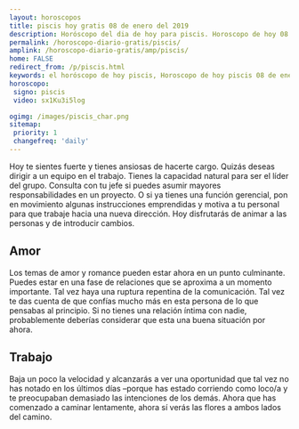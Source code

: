 ```yaml
---
layout: horoscopos
title: piscis hoy gratis 08 de enero del 2019 
description: Horóscopo del dia de hoy para piscis. Horoscopo de hoy 08 de enero del 2019. Las predicciones de amor, trabajo, vida personal gratis.
permalink: /horoscopo-diario-gratis/piscis/
amplink: /horoscopo-diario-gratis/amp/piscis/
home: FALSE
redirect_from: /p/piscis.html
keywords: el horóscopo de hoy piscis, Horoscopo de hoy piscis 08 de enero del 2019,horóscopo del día,horoscopo del dia de hoy,horoscopo de hoy,horoscopo de hoy piscis,piscis hoy,signos zodiacales,horóscopo de hoy,horoscopos de hoy,horoscopo piscis hoy,horoscopo de piscis de hoy,horóscopo de hoy piscis,horoscopos,piscis de hoy,los horoscopos de hoy,piscis de hoy,piscis 08 de enero del 2019,signos zodiacales 2019, el horoscopo de hoy
horoscopo:
 signo: piscis
 video: sx1Ku3i5log

ogimg: /images/piscis_char.png
sitemap:
 priority: 1
 changefreq: 'daily'
---
```



Hoy te sientes fuerte y tienes ansiosas de hacerte cargo. Quizás deseas dirigir a un equipo en el trabajo. Tienes la capacidad natural para ser el líder del grupo. Consulta con tu jefe si puedes asumir mayores responsabilidades en un proyecto. O si ya tienes una función gerencial, pon en movimiento algunas instrucciones emprendidas y motiva a tu personal para que trabaje hacia una nueva dirección. Hoy disfrutarás de animar a las personas y de introducir cambios.

## Amor

Los temas de amor y romance pueden estar ahora en un punto culminante. Puedes estar en una fase de relaciones que se aproxima a un momento importante. Tal vez haya una ruptura repentina de la comunicación. Tal vez te das cuenta de que confías mucho más en esta persona de lo que pensabas al principio. Si no tienes una relación íntima con nadie, probablemente deberías considerar que esta una buena situación por ahora.

## Trabajo

Baja un poco la velocidad y alcanzarás a ver una oportunidad que tal vez no has notado en los últimos días –porque has estado corriendo como loco/a y te preocupaban demasiado las intenciones de los demás. Ahora que has comenzado a caminar lentamente, ahora sí verás las flores a ambos lados del camino.